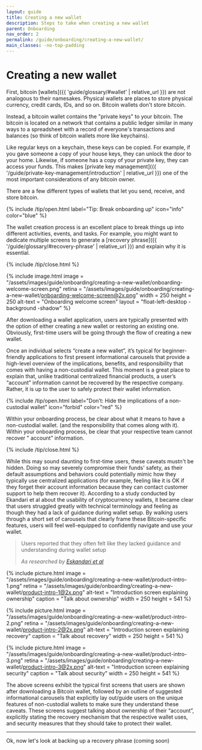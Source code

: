 ```yaml
---
layout: guide
title: Creating a new wallet
description: Steps to take when creating a new wallet
parent: Onboarding
nav_order: 2
permalink: /guide/onboarding/creating-a-new-wallet/
main_classes: -no-top-padding
---
```


# Creating a new wallet

First, bitcoin [wallets]({{ 'guide/glossary/#wallet' | relative_url }}) are not analogous to their namesakes. Physical wallets are places to store physical currency, credit cards, IDs, and so on. Bitcoin wallets don't store bitcoin.

Instead, a bitcoin wallet contains the "private keys" to your bitcoin. The bitcoin is located on a network that contains a public ledger similar in many ways to a spreadsheet with a record of everyone's transactions and balances (so think of bitcoin wallets more like keychains).

 Like regular keys on a keychain, these keys can be copied. For example, if you gave someone a copy of your house keys, they can unlock the door to your home. Likewise, if someone has a copy of your private key, they can access your funds. This makes [private key management]({{ '/guide/private-key-management/introduction' | relative_url }}) one of the most important considerations of any bitcoin owner.

There are a few different types of wallets that let you send, receive, and store bitcoin.

{% include /tip/open.html label="Tip: Break onboarding up" icon="info" color="blue" %}

The wallet creation process is an excellent place to break things up into different activities, events, and tasks. For example, you might want to dedicate multiple screens to generate a [recovery phrase]({{ '/guide/glossary/#recovery-phrase' | relative_url }}) and explain why it is essential.

{% include /tip/close.html %}

<div class="center" markdown="1">

{% include image.html
   image = "/assets/images/guide/onboarding/creating-a-new-wallet/onboarding-welcome-screen.png"
   retina = "/assets/images/guide/onboarding/creating-a-new-wallet/onboarding-welcome-screen@2x.png"
   width = 250
   height = 250
   alt-text = "Onboarding welcome screen"
   layout = "float-left-desktop -background -shadow"
%}

After downloading a wallet application, users are typically presented with the option of either creating a new wallet or restoring an existing one. Obviously, first-time users will be going through the flow of creating a new wallet.

Once an individual selects “create a new wallet”, it’s typical for beginner-friendly applications to first present informational carousels that provide a high-level overview of the implications, benefits, and responsibility that comes with having a non-custodial wallet. This moment is a great place to explain that, unlike traditional centralized financial products, a user’s “account” information cannot be recovered by the respective company. Rather, it is up to the user to safely protect their wallet information.

</div>

{% include /tip/open.html label="Don’t: Hide the implications of a non-custodial wallet" icon="forbid" color="red" %}

Within your onboarding process, be clear about what it means to have a non-custodial wallet. (and the responsibility that comes along with it). Within your onboarding process, be clear that your respective team cannot recover " account” information.

{% include /tip/close.html %}

While this may sound daunting to first-time users, these caveats mustn't be hidden. Doing so may severely compromise their funds' safety, as their default assumptions and behaviors could potentially mimic how they typically use centralized applications (for example, feeling like it is OK if they forget their account information because they can contact customer support to help them recover it). According to a study conducted by Ekandari et al about the usability of cryptocurrency wallets, it became clear that users struggled greatly with technical terminology and feeling as though they had a lack of guidance during wallet setup. By walking users through a short set of carousels that clearly frame these Bitcoin-specific features, users will feel well-equipped to confidently navigate and use your wallet.

> Users reported that they often felt like they lacked guidance and understanding during wallet setup
>
> <cite>As researched by <a href="https://arxiv.org/pdf/1802.04351.pdf">Eskandari et al</a></cite>

<div class="image-slide-gallery">

{% include picture.html
   image = "/assets/images/guide/onboarding/creating-a-new-wallet/product-intro-1.png"
   retina = "/assets/images/guide/onboarding/creating-a-new-wallet/product-intro-1@2x.png"
   alt-text = "Introduction screen explaining ownership"
   caption = "Talk about ownership"
   width = 250
   height = 541
%}

{% include picture.html
   image = "/assets/images/guide/onboarding/creating-a-new-wallet/product-intro-2.png"
   retina = "/assets/images/guide/onboarding/creating-a-new-wallet/product-intro-2@2x.png"
   alt-text = "Introduction screen explaining recovery"
   caption = "Talk about recovery"
   width = 250
   height = 541
%}

{% include picture.html
   image = "/assets/images/guide/onboarding/creating-a-new-wallet/product-intro-3.png"
   retina = "/assets/images/guide/onboarding/creating-a-new-wallet/product-intro-3@2x.png"
   alt-text = "Introduction screen explaining security"
   caption = "Talk about security"
   width = 250
   height = 541
%}

</div>

The above screens exhibit the typical first screens that users are shown after downloading a Bitcoin wallet, followed by an outline of suggested informational carousels that explicitly lay out/guide users on the unique features of non-custodial wallets to make sure they understand these caveats. These screens suggest talking about ownership of their “account”, explicitly stating the recovery mechanism that the respective wallet uses, and security measures that they should take to protect their wallet.

---

Ok, now let's look at backing up a recovery phrase (coming soon)
